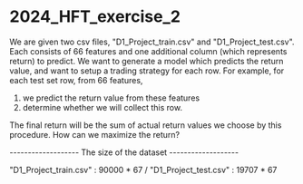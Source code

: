 # 2024_HFT_exercise_2

We are given two csv files, "D1_Project_train.csv" and "D1_Project_test.csv". Each consists of 66 features and one additional column (which represents return) to predict. We want to generate a model which predicts the return value, and want to setup a trading strategy for each row. For example, for each test set row, from 66 features,

1) we predict the return value from these features
2) determine whether we will collect this row.

The final return will be the sum of actual return values we choose by this procedure. How can we maximize the return?

------------------- The size of the dataset -------------------

"D1_Project_train.csv" : 90000 * 67 / "D1_Project_test.csv" : 19707 * 67
